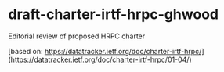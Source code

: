 # draft-charter-irtf-hrpc-ghwood
Editorial review of proposed HRPC charter

[based on: https://datatracker.ietf.org/doc/charter-irtf-hrpc/](https://datatracker.ietf.org/doc/charter-irtf-hrpc/01-04/)
